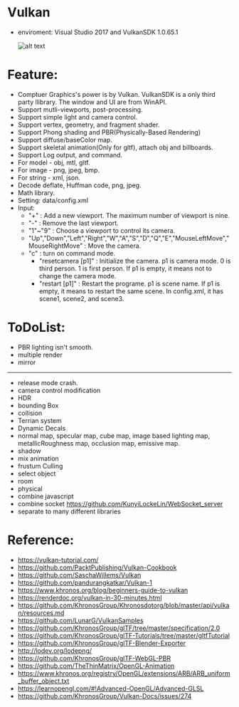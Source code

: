 # Vulkan
  - enviroment: Visual Studio 2017 and VulkanSDK 1.0.65.1
  
    ![alt text](https://github.com/KunyiLockeLin/Vulkan/blob/master/sample01.jpg)
    
# Feature:
  - Comptuer Graphics's power is by Vulkan. VulkanSDK is a only third party llibrary. The window and UI are from WinAPI.
  - Support mutli-viewports, post-processing.
  - Support simple light and camera control.
  - Support vertex, geometry, and fragment shader.
  - Support Phong shading and PBR(Physically-Based Rendering)
  - Support diffuse/baseColor map.
  - Support skeletal animation(Only for gltf), attach obj and billboards.
  - Support Log output, and command.
  - For model  - obj, mtl, gltf.
  - For image  - png, jpeg, bmp.
  - For string - xml, json.
  - Decode deflate, Huffman code, png, jpeg.
  - Math library.
  - Setting: data/config.xml
  - Input:
    - "+" : Add a new viewport. The maximum number of viewport is nine.
    - "-" : Remove the last viewport.
    - "1"~"9" : Choose a viewport to control its camera.
    - "Up","Down","Left","Right","W","A","S","D","Q","E","MouseLeftMove","MouseRightMove" : Move the camera.
    - "c" : turn on command mode.
      - "resetcamera [p1]" : Initialize the camera. p1 is camera mode. 0 is third person. 1 is first person. If p1 is empty, it means not to change the camera mode.
      - "restart [p1]" : Restart the programe. p1 is scene name. If p1 is empty, it means to restart the same scene. In config.xml, it has scene1, scene2, and scene3.
      
# ToDoList:
  - PBR lighting isn't smooth.
  - multiple render
  - mirror
---
  - release mode crash.
  - camera control modification
  - HDR
  - bounding Box
  - collision
  - Terrian system
  - Dynamic Decals
  - normal map, specular map, cube map, image based lighting map, metallicRoughness map, occlusion map, emissive map.
  - shadow
  - mix animation
  - frustum Culling
  - select object
  - room
  - physical
  - combine javascript
  - combine socket https://github.com/KunyiLockeLin/WebSocket_server
  - separate to many different libraries
  
# Reference:
  - https://vulkan-tutorial.com/
  - https://github.com/PacktPublishing/Vulkan-Cookbook
  - https://github.com/SaschaWillems/Vulkan
  - https://github.com/pandurangkatkar/Vulkan-1
  - https://www.khronos.org/blog/beginners-guide-to-vulkan
  - https://renderdoc.org/vulkan-in-30-minutes.html
  - https://github.com/KhronosGroup/Khronosdotorg/blob/master/api/vulkan/resources.md
  - https://github.com/LunarG/VulkanSamples
  - https://github.com/KhronosGroup/glTF/tree/master/specification/2.0
  - https://github.com/KhronosGroup/glTF-Tutorials/tree/master/gltfTutorial
  - https://github.com/KhronosGroup/glTF-Blender-Exporter
  - http://lodev.org/lodepng/
  - https://github.com/KhronosGroup/glTF-WebGL-PBR
  - https://github.com/TheThinMatrix/OpenGL-Animation
  - https://www.khronos.org/registry/OpenGL/extensions/ARB/ARB_uniform_buffer_object.txt
  - https://learnopengl.com/#!Advanced-OpenGL/Advanced-GLSL
  - https://github.com/KhronosGroup/Vulkan-Docs/issues/274
